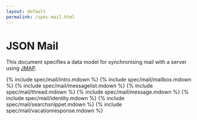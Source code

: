 ```yaml
---
layout: default
permalink: /spec-mail.html
---
```


# JSON Mail

This document specifies a data model for synchronising mail with a server using [JMAP](spec-core.html).

{% include spec/mail/intro.mdown %}
{% include spec/mail/mailbox.mdown %}
{% include spec/mail/messagelist.mdown %}
{% include spec/mail/thread.mdown %}
{% include spec/mail/message.mdown %}
{% include spec/mail/identity.mdown %}
{% include spec/mail/searchsnippet.mdown %}
{% include spec/mail/vacationresponse.mdown %}
